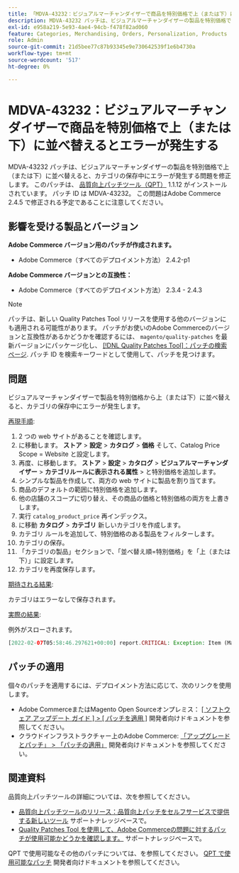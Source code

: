 ```yaml
---
title: 「MDVA-43232：ビジュアルマーチャンダイザーで商品を特別価格で上（または下）に並べ替えるとエラーが発生する」
description: MDVA-43232 パッチは、ビジュアルマーチャンダイザーの製品を特別価格で上（または下）に並べ替えると、カテゴリの保存中にエラーが発生する問題を修正します。 このパッチは、[Quality Patches Tool （QPT） ] （/help/announcements/adobe-commerce-announcements/magento-quality-patches-released-new-tool-to-self-serve-quality-patches.md） 1.1.12 がインストールされている場合に利用できます。 パッチ ID は MDVA-43232。 この問題はAdobe Commerce 2.4.5 で修正される予定であることに注意してください。
exl-id: e958a219-5e93-4ae4-94cb-f478f82ad060
feature: Categories, Merchandising, Orders, Personalization, Products
role: Admin
source-git-commit: 21d5bee77c87b93345e9e730642539f1e6b4730a
workflow-type: tm+mt
source-wordcount: '517'
ht-degree: 0%

---
```


# MDVA-43232：ビジュアルマーチャンダイザーで商品を特別価格で上（または下）に並べ替えるとエラーが発生する

MDVA-43232 パッチは、ビジュアルマーチャンダイザーの製品を特別価格で上（または下）に並べ替えると、カテゴリの保存中にエラーが発生する問題を修正します。 このパッチは、 [品質向上パッチツール（QPT）](/help/announcements/adobe-commerce-announcements/magento-quality-patches-released-new-tool-to-self-serve-quality-patches.md) 1.1.12 がインストールされています。 パッチ ID は MDVA-43232。 この問題はAdobe Commerce 2.4.5 で修正される予定であることに注意してください。

## 影響を受ける製品とバージョン

**Adobe Commerce バージョン用のパッチが作成されます。**

* Adobe Commerce（すべてのデプロイメント方法） 2.4.2-p1

**Adobe Commerce バージョンとの互換性：**

* Adobe Commerce（すべてのデプロイメント方法） 2.3.4 - 2.4.3

>[!NOTE]
>
>パッチは、新しい Quality Patches Tool リリースを使用する他のバージョンにも適用される可能性があります。 パッチがお使いのAdobe Commerceのバージョンと互換性があるかどうかを確認するには、 `magento/quality-patches` を最新バージョンにパッケージ化し、 [[!DNL Quality Patches Tool]：パッチの検索ページ](https://devdocs.magento.com/quality-patches/tool.html#patch-grid). パッチ ID を検索キーワードとして使用して、パッチを見つけます。

## 問題

ビジュアルマーチャンダイザーで製品を特別価格から上（または下）に並べ替えると、カテゴリの保存中にエラーが発生します。

<u>再現手順</u>:

1. 2 つの web サイトがあることを確認します。
1. に移動します。 **ストア** > **設定** > **カタログ** > **価格** そして、Catalog Price Scope = Website と設定します。
1. 再度、に移動します。 **ストア** > **設定** > **カタログ** > **ビジュアルマーチャンダイザー** > **カテゴリルールに表示される属性** > と特別価格を追加します。
1. シンプルな製品を作成して、両方の web サイトに製品を割り当てます。
1. 商品のデフォルトの範囲に特別価格を追加します。
1. 他の店舗のスコープに切り替え、その商品の価格と特別価格の両方を上書きします。
1. 実行 `catalog_product_price` 再インデックス。
1. に移動 **カタログ** > **カテゴリ** 新しいカテゴリを作成します。
1. カテゴリ ルールを追加して、特別価格のある製品をフィルターします。
1. カテゴリの保存。
1. 「カテゴリの製品」セクションで、「並べ替え順=特別価格」を「上（または下）」に設定します。
1. カテゴリを再度保存します。

<u>期待される結果</u>:

カテゴリはエラーなしで保存されます。

<u>実際の結果</u>:

例外がスローされます。

```php
[2022-02-07T05:58:46.297621+00:00] report.CRITICAL: Exception: Item (Magento\Catalog\Model\Product\Interceptor) with the same ID "1" already exists. in /lib/internal/Magento/Framework/Data/Collection.php:407
```

## パッチの適用

個々のパッチを適用するには、デプロイメント方法に応じて、次のリンクを使用します。

* Adobe CommerceまたはMagento Open Sourceオンプレミス： [[ ソフトウェア アップデート ガイド ] > [ パッチを適用 ]](https://devdocs.magento.com/guides/v2.4/comp-mgr/patching/mqp.html) 開発者向けドキュメントを参照してください。
* クラウドインフラストラクチャー上のAdobe Commerce: [「アップグレードとパッチ」 > 「パッチの適用」](https://devdocs.magento.com/cloud/project/project-patch.html) 開発者向けドキュメントを参照してください。

## 関連資料

品質向上パッチツールの詳細については、次を参照してください。

* [品質向上パッチツールのリリース：品質向上パッチをセルフサービスで提供する新しいツール](/help/announcements/adobe-commerce-announcements/magento-quality-patches-released-new-tool-to-self-serve-quality-patches.md) サポートナレッジベースで。
* [Quality Patches Tool を使用して、Adobe Commerceの問題に対するパッチが使用可能かどうかを確認します。](/help/support-tools/patches-available-in-qpt-tool/check-patch-for-magento-issue-with-magento-quality-patches.md) サポートナレッジベースで。

QPT で使用可能なその他のパッチについては、を参照してください。 [QPT で使用可能なパッチ](https://devdocs.magento.com/quality-patches/tool.html#patch-grid) 開発者向けドキュメントを参照してください。
